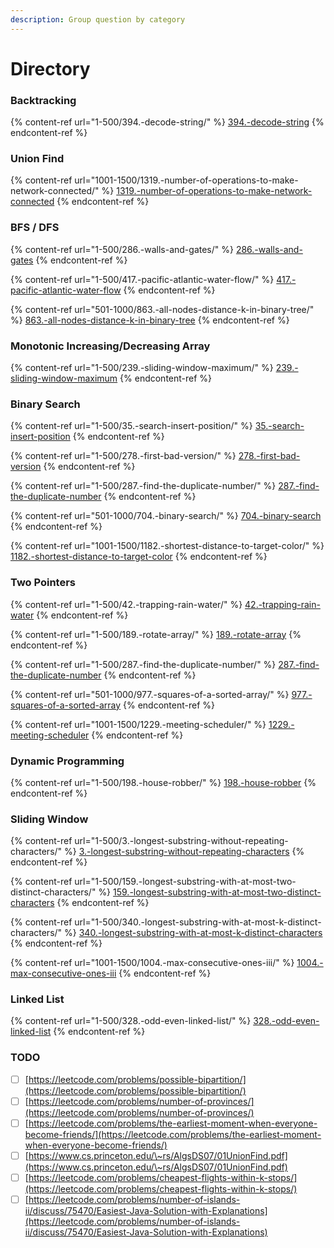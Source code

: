 ```yaml
---
description: Group question by category
---
```


# Directory

### Backtracking

{% content-ref url="1-500/394.-decode-string/" %}
[394.-decode-string](1-500/394.-decode-string/)
{% endcontent-ref %}

### Union Find

{% content-ref url="1001-1500/1319.-number-of-operations-to-make-network-connected/" %}
[1319.-number-of-operations-to-make-network-connected](1001-1500/1319.-number-of-operations-to-make-network-connected/)
{% endcontent-ref %}

### BFS / DFS

{% content-ref url="1-500/286.-walls-and-gates/" %}
[286.-walls-and-gates](1-500/286.-walls-and-gates/)
{% endcontent-ref %}

{% content-ref url="1-500/417.-pacific-atlantic-water-flow/" %}
[417.-pacific-atlantic-water-flow](1-500/417.-pacific-atlantic-water-flow/)
{% endcontent-ref %}

{% content-ref url="501-1000/863.-all-nodes-distance-k-in-binary-tree/" %}
[863.-all-nodes-distance-k-in-binary-tree](501-1000/863.-all-nodes-distance-k-in-binary-tree/)
{% endcontent-ref %}

### Monotonic Increasing/Decreasing Array

{% content-ref url="1-500/239.-sliding-window-maximum/" %}
[239.-sliding-window-maximum](1-500/239.-sliding-window-maximum/)
{% endcontent-ref %}

### Binary Search

{% content-ref url="1-500/35.-search-insert-position/" %}
[35.-search-insert-position](1-500/35.-search-insert-position/)
{% endcontent-ref %}

{% content-ref url="1-500/278.-first-bad-version/" %}
[278.-first-bad-version](1-500/278.-first-bad-version/)
{% endcontent-ref %}

{% content-ref url="1-500/287.-find-the-duplicate-number/" %}
[287.-find-the-duplicate-number](1-500/287.-find-the-duplicate-number/)
{% endcontent-ref %}

{% content-ref url="501-1000/704.-binary-search/" %}
[704.-binary-search](501-1000/704.-binary-search/)
{% endcontent-ref %}

{% content-ref url="1001-1500/1182.-shortest-distance-to-target-color/" %}
[1182.-shortest-distance-to-target-color](1001-1500/1182.-shortest-distance-to-target-color/)
{% endcontent-ref %}

### Two Pointers

{% content-ref url="1-500/42.-trapping-rain-water/" %}
[42.-trapping-rain-water](1-500/42.-trapping-rain-water/)
{% endcontent-ref %}

{% content-ref url="1-500/189.-rotate-array/" %}
[189.-rotate-array](1-500/189.-rotate-array/)
{% endcontent-ref %}

{% content-ref url="1-500/287.-find-the-duplicate-number/" %}
[287.-find-the-duplicate-number](1-500/287.-find-the-duplicate-number/)
{% endcontent-ref %}

{% content-ref url="501-1000/977.-squares-of-a-sorted-array/" %}
[977.-squares-of-a-sorted-array](501-1000/977.-squares-of-a-sorted-array/)
{% endcontent-ref %}

{% content-ref url="1001-1500/1229.-meeting-scheduler/" %}
[1229.-meeting-scheduler](1001-1500/1229.-meeting-scheduler/)
{% endcontent-ref %}

### Dynamic Programming

{% content-ref url="1-500/198.-house-robber/" %}
[198.-house-robber](1-500/198.-house-robber/)
{% endcontent-ref %}

### Sliding Window

{% content-ref url="1-500/3.-longest-substring-without-repeating-characters/" %}
[3.-longest-substring-without-repeating-characters](1-500/3.-longest-substring-without-repeating-characters/)
{% endcontent-ref %}

{% content-ref url="1-500/159.-longest-substring-with-at-most-two-distinct-characters/" %}
[159.-longest-substring-with-at-most-two-distinct-characters](1-500/159.-longest-substring-with-at-most-two-distinct-characters/)
{% endcontent-ref %}

{% content-ref url="1-500/340.-longest-substring-with-at-most-k-distinct-characters/" %}
[340.-longest-substring-with-at-most-k-distinct-characters](1-500/340.-longest-substring-with-at-most-k-distinct-characters/)
{% endcontent-ref %}

{% content-ref url="1001-1500/1004.-max-consecutive-ones-iii/" %}
[1004.-max-consecutive-ones-iii](1001-1500/1004.-max-consecutive-ones-iii/)
{% endcontent-ref %}

### Linked List

{% content-ref url="1-500/328.-odd-even-linked-list/" %}
[328.-odd-even-linked-list](1-500/328.-odd-even-linked-list/)
{% endcontent-ref %}



### TODO

* [ ] [https://leetcode.com/problems/possible-bipartition/](https://leetcode.com/problems/possible-bipartition/)
* [ ] [https://leetcode.com/problems/number-of-provinces/](https://leetcode.com/problems/number-of-provinces/)
* [ ] [https://leetcode.com/problems/the-earliest-moment-when-everyone-become-friends/](https://leetcode.com/problems/the-earliest-moment-when-everyone-become-friends/)
* [ ] [https://www.cs.princeton.edu/\~rs/AlgsDS07/01UnionFind.pdf](https://www.cs.princeton.edu/\~rs/AlgsDS07/01UnionFind.pdf)
* [ ] [https://leetcode.com/problems/cheapest-flights-within-k-stops/](https://leetcode.com/problems/cheapest-flights-within-k-stops/)
* [ ] [https://leetcode.com/problems/number-of-islands-ii/discuss/75470/Easiest-Java-Solution-with-Explanations](https://leetcode.com/problems/number-of-islands-ii/discuss/75470/Easiest-Java-Solution-with-Explanations)
